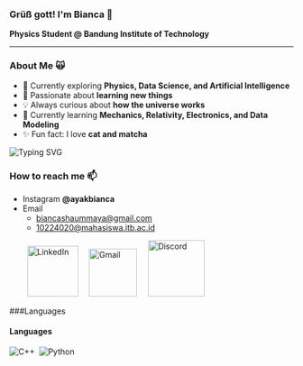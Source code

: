 ### Grüß gott! I'm Bianca 👋
**Physics Student @ Bandung Institute of Technology**

---

### About Me 🙀 
- 🔭 Currently exploring **Physics, Data Science, and Artificial Intelligence**
- 🎯 Passionate about **learning new things**
- 💡 Always curious about **how the universe works**
- 🌱 Currently learning **Mechanics, Relativity, Electronics, and Data Modeling**
- ✨ Fun fact: I love **cat and matcha**

![Typing SVG](https://readme-typing-svg.demolab.com?font=Fira+Code&pause=1000&color=FF7F11&width=435&lines=👩‍💻+Data+Science;⚛️+Physics+Student;🎨+Illustration)

### How to reach me 📫
- Instagram **@ayakbianca**
- Email
  - biancashaummaya@gmail.com
  - 10224020@mahasiswa.itb.ac.id

&nbsp; &nbsp; &nbsp; &nbsp; <a href="https://www.linkedin.com/in/bianca-shaummaya-aryan/"><img width="90px" alt="LinkedIn" src="https://img.shields.io/badge/LinkedIn%20-%230077B5.svg?&style=flat&logo=linkedin&logoColor=white"/></a> &nbsp;&nbsp;&nbsp;
<a href="mailto:biancashaummaya@gmail.com"><img width="85px" alt="Gmail" src="https://img.shields.io/badge/Gmail-D14836?style=flat&logo=gmail&logoColor=white" /></a> &nbsp; &nbsp; 
<a href = "https://discordapp.com/users/undefinedbianca"><img width="100px" alt = "Discord" src = "https://img.shields.io/badge/Discord-7289DA?style=flat&logo=discord&logoColor=white"/></a>


###Languages
#### Languages

![C++](https://img.shields.io/badge/-C++-05122A?style=flat&logo=C%2B%2B&logoColor=00599C)&nbsp;
![Python](https://img.shields.io/badge/-Python-05122A?style=flat&logo=python)&nbsp;
